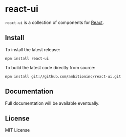 # react-ui

`react-ui` is a collection of components for [React](http://facebook.github.io/react/).

## Install

To install the latest release:
```shell
npm install react-ui
```

To build the latest code directly from source:
```shell
npm install git://github.com/ambitioninc/react-ui.git
```

## Documentation

Full documentation will be available eventually.

## License

MIT License
